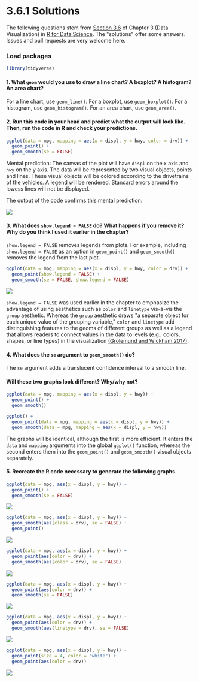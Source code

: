 3.6.1 Solutions
================

The following questions stem from [Section 3.6](http://r4ds.had.co.nz/data-visualisation.html#exercises-3) of Chapter 3 (Data Visualization) in [R for Data Science](http://r4ds.had.co.nz/). The "solutions" offer some answers. Issues and pull requests are very welcome here.

### Load packages

``` r
library(tidyverse)
```

#### 1. What `geom` would you use to draw a line chart? A boxplot? A histogram? An area chart?

For a line chart, use `geom_line()`. For a boxplot, use `geom_boxplot()`. For a histogram, use `geom_histogram()`. For an area chart, use `geom_area()`.

#### 2. Run this code in your head and predict what the output will look like. Then, run the code in R and check your predictions.

``` r
ggplot(data = mpg, mapping = aes(x = displ, y = hwy, color = drv)) + 
  geom_point() + 
  geom_smooth(se = FALSE)
```

Mental prediction: The canvas of the plot will have `displ` on the x axis and `hwy` on the y axis. The data will be represented by two visual objects, points and lines. These visual objects will be colored according to the drivetrains of the vehicles. A legend will be rendered. Standard errors around the lowess lines will not be displayed.

The output of the code confirms this mental prediction:

![](3.6.1_files/figure-markdown_github/unnamed-chunk-2-1.png)

#### 3. What does `show.legend = FALSE` do? What happens if you remove it? Why do you think I used it earlier in the chapter?

`show.legend = FALSE` removes legends from plots. For example, including `show.legend = FALSE` as an option in `geom_point()` and `geom_smooth()` removes the legend from the last plot.

``` r
ggplot(data = mpg, mapping = aes(x = displ, y = hwy, color = drv)) + 
  geom_point(show.legend = FALSE) + 
  geom_smooth(se = FALSE, show.legend = FALSE)
```

![](3.6.1_files/figure-markdown_github/unnamed-chunk-3-1.png)

`show.legend = FALSE` was used earlier in the chapter to emphasize the advantage of using aesthetics such as `color` and `linetype` vis-à-vis the `group` aesthetic. Whereas the `group` aesthetic draws "a separate object for each unique value of the grouping variable," `color` and `linetype` add distinguishing features to the geoms of different groups as well as a legend that allows readers to connect values in the data to levels (e.g., colors, shapes, or line types) in the visualization [(Grolemund and Wickham 2017)](http://r4ds.had.co.nz/data-visualisation.html#geometric-objects).

#### 4. What does the `se` argument to `geom_smooth()` do?

The `se` argument adds a translucent confidence interval to a smooth line.

#### Will these two graphs look different? Why/why not?

``` r
ggplot(data = mpg, mapping = aes(x = displ, y = hwy)) + 
  geom_point() + 
  geom_smooth()

ggplot() + 
  geom_point(data = mpg, mapping = aes(x = displ, y = hwy)) + 
  geom_smooth(data = mpg, mapping = aes(x = displ, y = hwy))
```

The graphs will be identical, although the first is more efficient. It enters the `data` and `mapping` arguments into the global `ggplot()` function, whereas the second enters them into the `geom_point()` and `geom_smooth()` visual objects separately.

#### 5. Recreate the R code necessary to generate the following graphs.

``` r
ggplot(data = mpg, aes(x = displ, y = hwy)) +
  geom_point() + 
  geom_smooth(se = FALSE)
```

![](3.6.1_files/figure-markdown_github/unnamed-chunk-5-1.png)

``` r
ggplot(data = mpg, aes(x = displ, y = hwy)) +
  geom_smooth(aes(class = drv), se = FALSE) +
  geom_point()
```

![](3.6.1_files/figure-markdown_github/unnamed-chunk-5-2.png)

``` r
ggplot(data = mpg, aes(x = displ, y = hwy)) +
  geom_point(aes(color = drv)) + 
  geom_smooth(aes(color = drv), se = FALSE)
```

![](3.6.1_files/figure-markdown_github/unnamed-chunk-5-3.png)

``` r
ggplot(data = mpg, aes(x = displ, y = hwy)) +
  geom_point(aes(color = drv)) + 
  geom_smooth(se = FALSE)
```

![](3.6.1_files/figure-markdown_github/unnamed-chunk-5-4.png)

``` r
ggplot(data = mpg, aes(x = displ, y = hwy)) +
  geom_point(aes(color = drv)) +
  geom_smooth(aes(linetype = drv), se = FALSE)
```

![](3.6.1_files/figure-markdown_github/unnamed-chunk-5-5.png)

``` r
ggplot(data = mpg, aes(x = displ, y = hwy)) + 
  geom_point(size = 4, color = "white") + 
  geom_point(aes(color = drv))
```

![](3.6.1_files/figure-markdown_github/unnamed-chunk-5-6.png)
